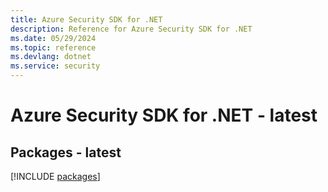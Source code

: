 ```yaml
---
title: Azure Security SDK for .NET
description: Reference for Azure Security SDK for .NET
ms.date: 05/29/2024
ms.topic: reference
ms.devlang: dotnet
ms.service: security
---
```

# Azure Security SDK for .NET - latest
## Packages - latest
[!INCLUDE [packages](security-index.md)]